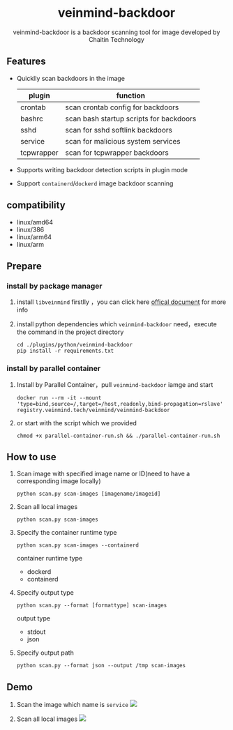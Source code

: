 <h1 align="center"> veinmind-backdoor </h1>

<p align="center">
veinmind-backdoor is a backdoor scanning tool for image developed by Chaitin Technology
</p>

## Features

- Quicklly scan backdoors in the image

    |  plugin | function  | 
    |---|---|
    |  crontab | scan  crontab config for backdoors|
    |  bashrc  | scan bash startup scripts for backdoors |
    |  sshd | scan for sshd softlink backdoors  |
    |  service | scan for malicious system services |
    |  tcpwrapper | scan for tcpwrapper backdoors |

- Supports writing backdoor detection scripts in plugin mode
- Support `containerd`/`dockerd` image backdoor scanning

## compatibility

- linux/amd64
- linux/386
- linux/arm64
- linux/arm

## Prepare

### install by package manager

1. install `libveinmind`  firstlly ，you can click here [offical document](https://github.com/chaitin/libveinmind) for more info

2. install python dependencies which `veinmind-backdoor` need，execute the command in the project directory
    ```
    cd ./plugins/python/veinmind-backdoor
    pip install -r requirements.txt
    ```

### install by parallel container
1. Install by Parallel Container，pull `veinmind-backdoor` iamge  and start
    ```
    docker run --rm -it --mount 'type=bind,source=/,target=/host,readonly,bind-propagation=rslave' registry.veinmind.tech/veinmind/veinmind-backdoor
    ```

2. or start with the script which we provided
    ```
    chmod +x parallel-container-run.sh && ./parallel-container-run.sh
    ```

## How to use

1. Scan image with specified image name or ID(need to have a corresponding image locally)

    ```
    python scan.py scan-images [imagename/imageid]
    ```

2. Scan all local images

    ```
    python scan.py scan-images
    ```

3. Specify the container runtime type
    ```
    python scan.py scan-images --containerd
    ```

    container runtime type
    - dockerd
    - containerd

4. Specify output type
    ```
    python scan.py --format [formattype] scan-images
    ```

    output type
    - stdout
    - json

5. Specify output path
    ```
    python scan.py --format json --output /tmp scan-images
    ```

## Demo
1. Scan the image which name is `service`
![](https://dinfinite.oss-cn-beijing.aliyuncs.com/image/20220329141342.png)

2. Scan all local images
![](https://dinfinite.oss-cn-beijing.aliyuncs.com/image/20220329141357.png)